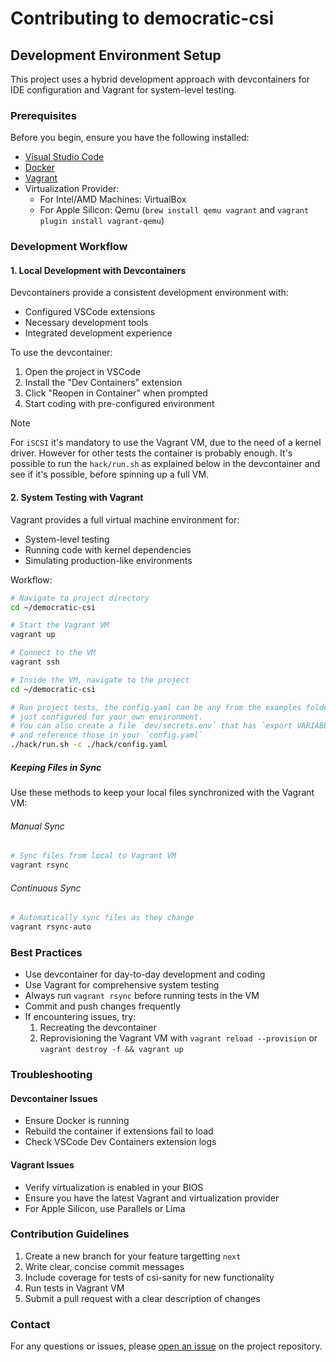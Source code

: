 # Contributing to democratic-csi

## Development Environment Setup

This project uses a hybrid development approach with devcontainers for IDE configuration and Vagrant for system-level testing.

### Prerequisites

Before you begin, ensure you have the following installed:
- [Visual Studio Code](https://code.visualstudio.com/)
- [Docker](https://www.docker.com/get-started)
- [Vagrant](https://www.vagrantup.com/downloads)
- Virtualization Provider:
  - For Intel/AMD Machines: VirtualBox
  - For Apple Silicon: Qemu (`brew install qemu vagrant` and `vagrant plugin install vagrant-qemu`)

### Development Workflow

#### 1. Local Development with Devcontainers

Devcontainers provide a consistent development environment with:
- Configured VSCode extensions
- Necessary development tools
- Integrated development experience

To use the devcontainer:
1. Open the project in VSCode
2. Install the "Dev Containers" extension
3. Click "Reopen in Container" when prompted
4. Start coding with pre-configured environment

> [!Note]
> For `iSCSI` it's mandatory to use the Vagrant VM, due to the need of a kernel driver.
> However for other tests the container is probably enough. It's possible to run the `hack/run.sh`
> as explained below in the devcontainer and see if it's possible, before spinning up a full VM.

#### 2. System Testing with Vagrant

Vagrant provides a full virtual machine environment for:
- System-level testing
- Running code with kernel dependencies
- Simulating production-like environments

Workflow:
```bash
# Navigate to project directory
cd ~/democratic-csi

# Start the Vagrant VM
vagrant up

# Connect to the VM
vagrant ssh

# Inside the VM, navigate to the project
cd ~/democratic-csi

# Run project tests, the config.yaml can be any from the examples folders
# just configured for your own environment.
# You can also create a file `dev/secrets.env` that has `export VARIABLE=VALUE`
# and reference those in your `config.yaml`
./hack/run.sh -c ./hack/config.yaml
```

##### Keeping Files in Sync

Use these methods to keep your local files synchronized with the Vagrant VM:

###### Manual Sync
```bash
# Sync files from local to Vagrant VM
vagrant rsync
```

###### Continuous Sync
```bash
# Automatically sync files as they change
vagrant rsync-auto
```

### Best Practices

- Use devcontainer for day-to-day development and coding
- Use Vagrant for comprehensive system testing
- Always run `vagrant rsync` before running tests in the VM
- Commit and push changes frequently
- If encountering issues, try:
  1. Recreating the devcontainer
  2. Reprovisioning the Vagrant VM with `vagrant reload --provision` or `vagrant destroy -f && vagrant up`

### Troubleshooting

#### Devcontainer Issues
- Ensure Docker is running
- Rebuild the container if extensions fail to load
- Check VSCode Dev Containers extension logs

#### Vagrant Issues
- Verify virtualization is enabled in your BIOS
- Ensure you have the latest Vagrant and virtualization provider
- For Apple Silicon, use Parallels or Lima

### Contribution Guidelines

1. Create a new branch for your feature targetting `next`
2. Write clear, concise commit messages
3. Include coverage for tests of csi-sanity for new functionality
4. Run tests in Vagrant VM
5. Submit a pull request with a clear description of changes

### Contact

For any questions or issues, please [open an issue](https://github.com/democratic-csi/democratic-csi/issues) on the project repository.